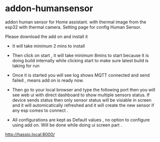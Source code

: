 # addon-humansensor
addon human sensor for Home assistant. with thermal image from the esp32 with thermal camera. Setting page for config Human Sensor.

Please download the add on and install it 
- It will take minimum 2 mins to install 
- Then click on start , it will take minimum 8mins to start because it is doing build internally while clicking start to make sure latest build is taking for run
- Once it is started you will see log shows MQTT connected and send failed , means add on is ready now.
- Then go to your local browser and type the following port then you will see web ui with direct dashboard to show multiple sensors status. 
If device sends status then only sensor status will be visiable in screen and it will automicatically refreshed and it will create the new sensor if any esp comes to connect .

- All configurations are kept as Default values , no option to configure using add on. Will be done while doing ui screen part .

http://hassio.local:8000/
